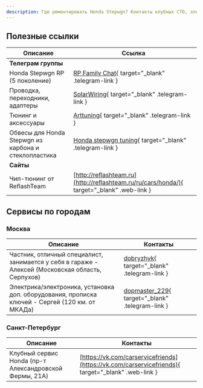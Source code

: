 ```yaml
---
description: Где ремонтировать Honda Stepwgn? Контакты клубных СТО, электриков, тюнинг-ателье. Рекомендации от сообщества RP Family.
---
```


## Полезные ссылки

| Описание                                             | Ссылка                                                                                     |
|------------------------------------------------------|--------------------------------------------------------------------------------------------|
| **Телеграм группы**                                  |                                                                                            |        
| Honda Stepwgn RP (5 поколение)                       | [RP Family Chat](https://t.me/RPfamily_chat){ target="_blank" .telegram-link }             |
| Проводка, переходники, адаптеры                      | [SolarWiring](https://t.me/solarwiring){ target="_blank" .telegram-link }                  |
| Тюнинг и аксессуары                                  | [Arttuning](https://t.me/Arttuningvdk){ target="_blank" .telegram-link }                   |
| Обвесы для Honda Stepwgn из карбона и стеклопластика | [Honda stepwgn tuning](https://t.me/Honda_Tuning){ target="_blank" .telegram-link }        |
| **Сайты**                                            |                                                                                            |         
| Чип-тюнинг от ReflashTeam                            | [http://reflashteam.ru](http://reflashteam.ru/ru/cars/honda/){ target="_blank" .web-link } |

## Сервисы по городам

### Москва

| Описание                                                                                          | Контакты                                                                      | 
|---------------------------------------------------------------------------------------------------|-------------------------------------------------------------------------------|
| Частник, отличный специалист, занимается у себя в гараже - Алексей (Московская область, Серпухов) | [dobryzhyk](https://t.me/dobryzhyk){ target="_blank" .telegram-link }         | 
| Электрика/электроника, установка доп. оборудования, прописка ключей - Сергей (120 км. от МКАДа)   | [dopmaster_229](https://t.me/dopmaster_229){ target="_blank" .telegram-link } |  

### Санкт-Петербург

| Описание                                               | Контакты                                                                                          | 
|--------------------------------------------------------|---------------------------------------------------------------------------------------------------|
| Клубный сервис Honda (пр-т Александровской Фермы, 21А) | [https://vk.com/carservicefriends](https://vk.com/carservicefriends){ target="_blank" .web-link } | 
